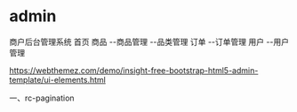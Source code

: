 # admin
商户后台管理系统
首页
商品
 --商品管理
 --品类管理
订单
 --订单管理
用户
--用户管理

https://webthemez.com/demo/insight-free-bootstrap-html5-admin-template/ui-elements.html

一、rc-pagination


